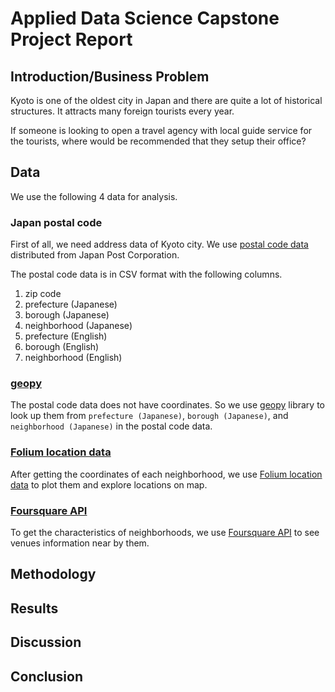 # Applied Data Science Capstone Project Report

## Introduction/Business Problem

Kyoto is one of the oldest city in Japan and there are quite a lot of historical structures. It attracts many foreign tourists every year.

If someone is looking to open a travel agency with local guide service for the tourists, where would be recommended that they setup their office?

## Data

We use the following 4 data for analysis.

### Japan postal code

First of all, we need address data of Kyoto city.
We use [postal code data](https://www.post.japanpost.jp/zipcode/dl/roman/ken_all_rome.zip?190712) distributed from Japan Post Corporation.

The postal code data is in CSV format with the following columns.

1. zip code
2. prefecture (Japanese)
3. borough (Japanese)
4. neighborhood (Japanese)
5. prefecture (English)
6. borough (English)
7. neighborhood (English)

### [geopy](https://geopy.readthedocs.io/)

The postal code data does not have coordinates. So we use [geopy](https://geopy.readthedocs.io/) library to look up them from `prefecture (Japanese)`, `borough (Japanese)`, and `neighborhood (Japanese)` in the postal code data.

### [Folium location data](https://python-visualization.github.io/folium/)

After getting the coordinates of each neighborhood, we use [Folium location data](https://python-visualization.github.io/folium/) to plot them and explore locations on map.

### [Foursquare API](https://api.foursquare.com)

To get the characteristics of neighborhoods, we use [Foursquare API](https://api.foursquare.com) to see venues information near by them.

## Methodology

## Results

## Discussion

## Conclusion
